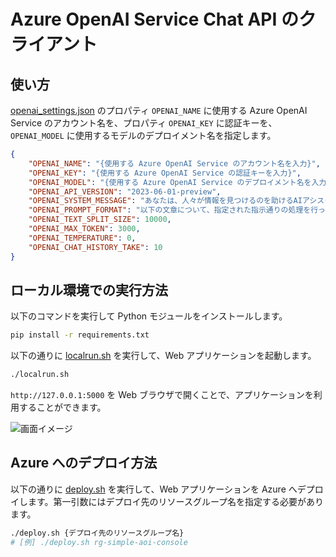 # Azure OpenAI Service Chat API のクライアント

## 使い方

[openai_settings.json](./openai_settings.json) のプロパティ ```OPENAI_NAME``` に使用する Azure OpenAI Service のアカウント名を、プロパティ ```OPENAI_KEY``` に認証キーを、```OPENAI_MODEL``` に使用するモデルのデプロイメント名を指定します。

```json
{
    "OPENAI_NAME": "{使用する Azure OpenAI Service のアカウント名を入力}",
    "OPENAI_KEY": "{使用する Azure OpenAI Service の認証キーを入力}",
    "OPENAI_MODEL": "{使用する Azure OpenAI Service のデプロイメント名を入力}",
    "OPENAI_API_VERSION": "2023-06-01-preview",
    "OPENAI_SYSTEM_MESSAGE": "あなたは、人々が情報を見つけるのを助けるAIアシスタントです。指示に対して全て日本語で回答してください。",
    "OPENAI_PROMPT_FORMAT": "以下の文章について、指定された指示通りの処理を行ってください。\n\n# 指定された指示\n{user_message}\n\n# 対象の文章\n{text}",
    "OPENAI_TEXT_SPLIT_SIZE": 10000,
    "OPENAI_MAX_TOKEN": 3000,
    "OPENAI_TEMPERATURE": 0,
    "OPENAI_CHAT_HISTORY_TAKE": 10
}
```

## ローカル環境での実行方法

以下のコマンドを実行して Python モジュールをインストールします。
```bash
pip install -r requirements.txt
```

以下の通りに [localrun.sh](./localrun.sh) を実行して、Web アプリケーションを起動します。
```bash
./localrun.sh
```

```http://127.0.0.1:5000``` を Web ブラウザで開くことで、アプリケーションを利用することができます。

![画面イメージ](.images/screenshot.png)

## Azure へのデプロイ方法

以下の通りに [deploy.sh](./deploy.sh) を実行して、Web アプリケーションを Azure へデプロイします。第一引数にはデプロイ先のリソースグループ名を指定する必要があります。
```bash
./deploy.sh {デプロイ先のリソースグループ名}
# [例] ./deploy.sh rg-simple-aoi-console
```
